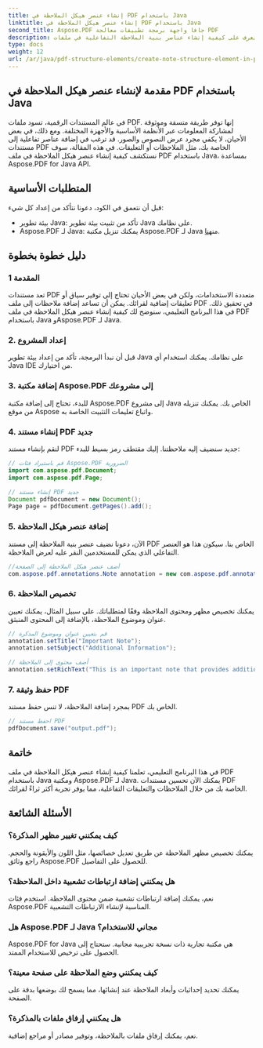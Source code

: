 ```yaml
---
title: إنشاء عنصر هيكل الملاحظة في PDF باستخدام Java
linktitle: إنشاء عنصر هيكل الملاحظة في PDF باستخدام Java
second_title: Aspose.PDF جافا واجهة برمجة تطبيقات معالجة PDF
description: تعرف على كيفية إنشاء عناصر بنية الملاحظة التفاعلية في ملفات PDF باستخدام Java مع Aspose.PDF لـ Java. تعزيز المستندات الخاصة بك مع ملاحظات إعلامية.
type: docs
weight: 12
url: /ar/java/pdf-structure-elements/create-note-structure-element-in-pdf-using-java/
---
```


## مقدمة لإنشاء عنصر هيكل الملاحظة في PDF باستخدام Java

في عالم المستندات الرقمية، تسود ملفات PDF. إنها توفر طريقة متسقة وموثوقة لمشاركة المعلومات عبر الأنظمة الأساسية والأجهزة المختلفة. ومع ذلك، في بعض الأحيان، لا يكفي مجرد عرض النصوص والصور. قد ترغب في إضافة عناصر تفاعلية إلى مستندات PDF الخاصة بك، مثل الملاحظات أو التعليقات. في هذه المقالة، سوف نستكشف كيفية إنشاء عنصر هيكل الملاحظة في ملف PDF باستخدام Java، بمساعدة Aspose.PDF for Java API.

## المتطلبات الأساسية

قبل أن نتعمق في الكود، دعونا نتأكد من إعداد كل شيء:

- بيئة تطوير Java: تأكد من تثبيت بيئة تطوير Java على نظامك.
-  Aspose.PDF لـ Java: يمكنك تنزيل مكتبة Aspose.PDF لـ Java من[هنا](https://releases.aspose.com/pdf/java/).

## دليل خطوة بخطوة

### 1 المقدمة

تعد مستندات PDF متعددة الاستخدامات، ولكن في بعض الأحيان تحتاج إلى توفير سياق أو تعليقات إضافية لقرائك. يمكن أن تساعد إضافة ملاحظات إلى ملف PDF في تحقيق ذلك. في هذا البرنامج التعليمي، سنوضح لك كيفية إنشاء عنصر هيكل الملاحظة في ملف PDF باستخدام Java وAspose.PDF لـ Java.

### 2. إعداد المشروع

قبل أن نبدأ البرمجة، تأكد من إعداد بيئة تطوير Java على نظامك. يمكنك استخدام أي Java IDE من اختيارك.

### 3. إضافة مكتبة Aspose.PDF إلى مشروعك

للبدء، تحتاج إلى إضافة مكتبة Aspose.PDF إلى مشروع Java الخاص بك. يمكنك تنزيله من موقع Aspose واتباع تعليمات التثبيت الخاصة به.

### 4. إنشاء مستند PDF جديد

لنقم بإنشاء مستند PDF جديد سنضيف إليه ملاحظتنا. إليك مقتطف رمز بسيط للبدء:

```java
// قم باستيراد فئات Aspose.PDF الضرورية
import com.aspose.pdf.Document;
import com.aspose.pdf.Page;

// إنشاء مستند PDF جديد
Document pdfDocument = new Document();
Page page = pdfDocument.getPages().add();
```

### 5. إضافة عنصر هيكل الملاحظة

الآن، دعونا نضيف عنصر بنية الملاحظة إلى مستند PDF الخاص بنا. سيكون هذا هو العنصر التفاعلي الذي يمكن للمستخدمين النقر عليه لعرض الملاحظة.

```java
//أضف عنصر هيكل الملاحظة إلى الصفحة
com.aspose.pdf.annotations.Note annotation = new com.aspose.pdf.annotations.Note(page, new com.aspose.pdf.Rectangle(100, 100, 200, 200));
```

### 6. تخصيص الملاحظة

يمكنك تخصيص مظهر ومحتوى الملاحظة وفقًا لمتطلباتك. على سبيل المثال، يمكنك تعيين عنوان وموضوع الملاحظة، بالإضافة إلى المحتوى المنبثق.

```java
// قم بتعيين عنوان وموضوع المذكرة
annotation.setTitle("Important Note");
annotation.setSubject("Additional Information");

// أضف محتوى إلى الملاحظة
annotation.setRichText("This is an important note that provides additional information.");
```

### 7. حفظ وثيقة PDF

بمجرد إضافة الملاحظة، لا تنس حفظ مستند PDF الخاص بك.

```java
// احفظ مستند PDF
pdfDocument.save("output.pdf");
```

## خاتمة

في هذا البرنامج التعليمي، تعلمنا كيفية إنشاء عنصر هيكل الملاحظة في ملف PDF باستخدام Java ومكتبة Aspose.PDF لـ Java. يمكنك الآن تحسين مستندات PDF الخاصة بك من خلال الملاحظات والتعليقات التفاعلية، مما يوفر تجربة أكثر ثراءً لقرائك.

## الأسئلة الشائعة

### كيف يمكنني تغيير مظهر المذكرة؟

يمكنك تخصيص مظهر الملاحظة عن طريق تعديل خصائصها، مثل اللون والأيقونة والحجم. راجع وثائق Aspose.PDF للحصول على التفاصيل.

### هل يمكنني إضافة ارتباطات تشعبية داخل الملاحظة؟

نعم، يمكنك إضافة ارتباطات تشعبية ضمن محتوى الملاحظة. استخدم فئات Aspose.PDF المناسبة لإنشاء الارتباطات التشعبية.

### هل Aspose.PDF لـ Java مجاني للاستخدام؟

Aspose.PDF for Java هي مكتبة تجارية ذات نسخة تجريبية مجانية. ستحتاج إلى الحصول على ترخيص للاستخدام الممتد.

### كيف يمكنني وضع الملاحظة على صفحة معينة؟

يمكنك تحديد إحداثيات وأبعاد الملاحظة عند إنشائها، مما يسمح لك بوضعها بدقة على الصفحة.

### هل يمكنني إرفاق ملفات بالمذكرة؟

نعم، يمكنك إرفاق ملفات بالملاحظة، وتوفير مصادر أو مراجع إضافية.